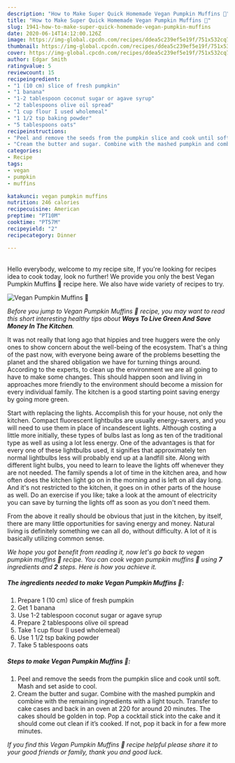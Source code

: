 ```yaml
---
description: "How to Make Super Quick Homemade Vegan Pumpkin Muffins 🌱"
title: "How to Make Super Quick Homemade Vegan Pumpkin Muffins 🌱"
slug: 1941-how-to-make-super-quick-homemade-vegan-pumpkin-muffins
date: 2020-06-14T14:12:00.126Z
image: https://img-global.cpcdn.com/recipes/ddea5c239ef5e19f/751x532cq70/vegan-pumpkin-muffins-🌱-recipe-main-photo.jpg
thumbnail: https://img-global.cpcdn.com/recipes/ddea5c239ef5e19f/751x532cq70/vegan-pumpkin-muffins-🌱-recipe-main-photo.jpg
cover: https://img-global.cpcdn.com/recipes/ddea5c239ef5e19f/751x532cq70/vegan-pumpkin-muffins-🌱-recipe-main-photo.jpg
author: Edgar Smith
ratingvalue: 5
reviewcount: 15
recipeingredient:
- "1 (10 cm) slice of fresh pumpkin"
- "1 banana"
- "1-2 tablespoon coconut sugar or agave syrup"
- "2 tablespoons olive oil spread"
- "1 cup flour I used wholemeal"
- "1 1/2 tsp baking powder"
- "5 tablespoons oats"
recipeinstructions:
- "Peel and remove the seeds from the pumpkin slice and cook until soft. Mash and set aside to cool."
- "Cream the butter and sugar. Combine with the mashed pumpkin and combine with the remaining ingredients with a light touch. Transfer to cake cases and back in an oven at 220 for around 20 minutes. The cakes should be golden in top. Pop a cocktail stick into the cake and it should come out clean if it’s cooked. If not, pop it back in for a few more minutes."
categories:
- Recipe
tags:
- vegan
- pumpkin
- muffins

katakunci: vegan pumpkin muffins 
nutrition: 246 calories
recipecuisine: American
preptime: "PT10M"
cooktime: "PT57M"
recipeyield: "2"
recipecategory: Dinner

---
```

<br>
Hello everybody, welcome to my recipe site, If you're looking for recipes idea to cook today, look no further! We provide you only the best Vegan Pumpkin Muffins 🌱 recipe here. We also have wide variety of recipes to try.
<br>


![Vegan Pumpkin Muffins 🌱](https://img-global.cpcdn.com/recipes/ddea5c239ef5e19f/751x532cq70/vegan-pumpkin-muffins-🌱-recipe-main-photo.jpg)

<i>Before you jump to Vegan Pumpkin Muffins 🌱 recipe, you may want to read this short interesting healthy tips about 
<strong>Ways To Live Green And Save Money In The Kitchen</strong>.</i>
</br>

It was not really that long ago that hippies and tree huggers were the only ones to show concern about the well-being of the ecosystem. That's a thing of the past now, with everyone being aware of the problems besetting the planet and the shared obligation we have for turning things around. According to the experts, to clean up the environment we are all going to have to make some changes. This should happen soon and living in approaches more friendly to the environment should become a mission for every individual family. The kitchen is a good starting point saving energy by going more green.

Start with replacing the lights. Accomplish this for your house, not only the kitchen. Compact fluorescent lightbulbs are usually energy-savers, and you will need to use them in place of incandescent lights. Although costing a little more initially, these types of bulbs last as long as ten of the traditional type as well as using a lot less energy. One of the advantages is that for every one of these lightbulbs used, it signifies that approximately ten normal lightbulbs less will probably end up at a landfill site. Along with different light bulbs, you need to learn to leave the lights off whenever they are not needed. The family spends a lot of time in the kitchen area, and how often does the kitchen light go on in the morning and is left on all day long. And it's not restricted to the kitchen, it goes on in other parts of the house as well. Do an exercise if you like; take a look at the amount of electricity you can save by turning the lights off as soon as you don't need them.

From the above it really should be obvious that just in the kitchen, by itself, there are many little opportunities for saving energy and money. Natural living is definitely something we can all do, without difficulty. A lot of it is basically utilizing common sense.


<i>We hope you got benefit from reading it, now let's go back to vegan pumpkin muffins 🌱 recipe. You can cook vegan pumpkin muffins 🌱 using <strong>7</strong> ingredients and <strong>2</strong> steps. Here is how you achieve it.
</i>

##### The ingredients needed to make Vegan Pumpkin Muffins 🌱:

1. Prepare 1 (10 cm) slice of fresh pumpkin
1. Get 1 banana
1. Use 1-2 tablespoon coconut sugar or agave syrup
1. Prepare 2 tablespoons olive oil spread
1. Take 1 cup flour (I used wholemeal)
1. Use 1 1/2 tsp baking powder
1. Take 5 tablespoons oats


##### Steps to make Vegan Pumpkin Muffins 🌱:

1. Peel and remove the seeds from the pumpkin slice and cook until soft. Mash and set aside to cool.
1. Cream the butter and sugar. Combine with the mashed pumpkin and combine with the remaining ingredients with a light touch. Transfer to cake cases and back in an oven at 220 for around 20 minutes. The cakes should be golden in top. Pop a cocktail stick into the cake and it should come out clean if it’s cooked. If not, pop it back in for a few more minutes.


<i>If you find this Vegan Pumpkin Muffins 🌱 recipe helpful please share it to your good friends or family, thank you and good luck.</i>
